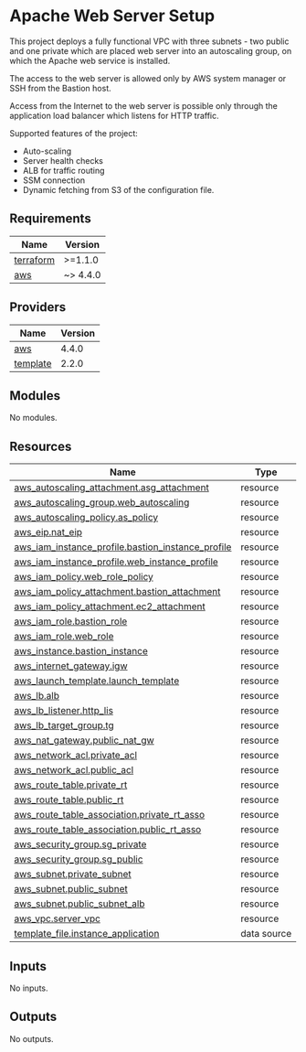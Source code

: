 # Apache Web Server Setup

This project deploys a fully functional VPC with three subnets - two public and one private which are placed web server into an autoscaling group, on which the Apache web service is installed.

The access to the web server is allowed only by AWS system manager or SSH from the Bastion host.

Access from the Internet to the web server is possible only through the application load balancer which listens for HTTP traffic.

Supported features of the project:

* Auto-scaling 
* Server health checks
* ALB for traffic routing
* SSM connection 
* Dynamic fetching from S3 of the configuration file.
<!-- BEGIN_TF_DOCS -->
## Requirements

| Name | Version |
|------|---------|
| <a name="requirement_terraform"></a> [terraform](#requirement\_terraform) | >=1.1.0 |
| <a name="requirement_aws"></a> [aws](#requirement\_aws) | ~> 4.4.0 |

## Providers

| Name | Version |
|------|---------|
| <a name="provider_aws"></a> [aws](#provider\_aws) | 4.4.0 |
| <a name="provider_template"></a> [template](#provider\_template) | 2.2.0 |

## Modules

No modules.

## Resources

| Name | Type |
|------|------|
| [aws_autoscaling_attachment.asg_attachment](https://registry.terraform.io/providers/hashicorp/aws/latest/docs/resources/autoscaling_attachment) | resource |
| [aws_autoscaling_group.web_autoscaling](https://registry.terraform.io/providers/hashicorp/aws/latest/docs/resources/autoscaling_group) | resource |
| [aws_autoscaling_policy.as_policy](https://registry.terraform.io/providers/hashicorp/aws/latest/docs/resources/autoscaling_policy) | resource |
| [aws_eip.nat_eip](https://registry.terraform.io/providers/hashicorp/aws/latest/docs/resources/eip) | resource |
| [aws_iam_instance_profile.bastion_instance_profile](https://registry.terraform.io/providers/hashicorp/aws/latest/docs/resources/iam_instance_profile) | resource |
| [aws_iam_instance_profile.web_instance_profile](https://registry.terraform.io/providers/hashicorp/aws/latest/docs/resources/iam_instance_profile) | resource |
| [aws_iam_policy.web_role_policy](https://registry.terraform.io/providers/hashicorp/aws/latest/docs/resources/iam_policy) | resource |
| [aws_iam_policy_attachment.bastion_attachment](https://registry.terraform.io/providers/hashicorp/aws/latest/docs/resources/iam_policy_attachment) | resource |
| [aws_iam_policy_attachment.ec2_attachment](https://registry.terraform.io/providers/hashicorp/aws/latest/docs/resources/iam_policy_attachment) | resource |
| [aws_iam_role.bastion_role](https://registry.terraform.io/providers/hashicorp/aws/latest/docs/resources/iam_role) | resource |
| [aws_iam_role.web_role](https://registry.terraform.io/providers/hashicorp/aws/latest/docs/resources/iam_role) | resource |
| [aws_instance.bastion_instance](https://registry.terraform.io/providers/hashicorp/aws/latest/docs/resources/instance) | resource |
| [aws_internet_gateway.igw](https://registry.terraform.io/providers/hashicorp/aws/latest/docs/resources/internet_gateway) | resource |
| [aws_launch_template.launch_template](https://registry.terraform.io/providers/hashicorp/aws/latest/docs/resources/launch_template) | resource |
| [aws_lb.alb](https://registry.terraform.io/providers/hashicorp/aws/latest/docs/resources/lb) | resource |
| [aws_lb_listener.http_lis](https://registry.terraform.io/providers/hashicorp/aws/latest/docs/resources/lb_listener) | resource |
| [aws_lb_target_group.tg](https://registry.terraform.io/providers/hashicorp/aws/latest/docs/resources/lb_target_group) | resource |
| [aws_nat_gateway.public_nat_gw](https://registry.terraform.io/providers/hashicorp/aws/latest/docs/resources/nat_gateway) | resource |
| [aws_network_acl.private_acl](https://registry.terraform.io/providers/hashicorp/aws/latest/docs/resources/network_acl) | resource |
| [aws_network_acl.public_acl](https://registry.terraform.io/providers/hashicorp/aws/latest/docs/resources/network_acl) | resource |
| [aws_route_table.private_rt](https://registry.terraform.io/providers/hashicorp/aws/latest/docs/resources/route_table) | resource |
| [aws_route_table.public_rt](https://registry.terraform.io/providers/hashicorp/aws/latest/docs/resources/route_table) | resource |
| [aws_route_table_association.private_rt_asso](https://registry.terraform.io/providers/hashicorp/aws/latest/docs/resources/route_table_association) | resource |
| [aws_route_table_association.public_rt_asso](https://registry.terraform.io/providers/hashicorp/aws/latest/docs/resources/route_table_association) | resource |
| [aws_security_group.sg_private](https://registry.terraform.io/providers/hashicorp/aws/latest/docs/resources/security_group) | resource |
| [aws_security_group.sg_public](https://registry.terraform.io/providers/hashicorp/aws/latest/docs/resources/security_group) | resource |
| [aws_subnet.private_subnet](https://registry.terraform.io/providers/hashicorp/aws/latest/docs/resources/subnet) | resource |
| [aws_subnet.public_subnet](https://registry.terraform.io/providers/hashicorp/aws/latest/docs/resources/subnet) | resource |
| [aws_subnet.public_subnet_alb](https://registry.terraform.io/providers/hashicorp/aws/latest/docs/resources/subnet) | resource |
| [aws_vpc.server_vpc](https://registry.terraform.io/providers/hashicorp/aws/latest/docs/resources/vpc) | resource |
| [template_file.instance_application](https://registry.terraform.io/providers/hashicorp/template/latest/docs/data-sources/file) | data source |

## Inputs

No inputs.

## Outputs

No outputs.
<!-- END_TF_DOCS -->